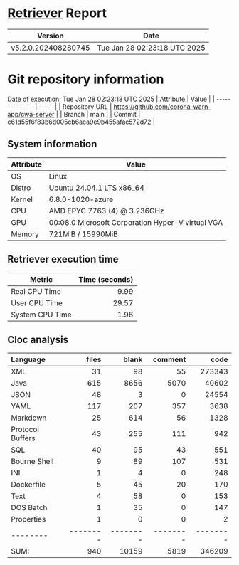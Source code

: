 # [Retriever](https://github.com/PalladioSimulator/Palladio-ReverseEngineering-Retriever) Report
| Version | Date |
| ------- | ---- |
| v5.2.0.202408280745 | Tue Jan 28 02:23:18 UTC 2025 |

# Git repository information
Date of execution: Tue Jan 28 02:23:18 UTC 2025
|    Attribute   | Value |
| -------------- | ----- |
| Repository URL | https://github.com/corona-warn-app/cwa-server |
| Branch         | main |
| Commit         | c61d55f6f83b6d005cb6aca9e9b455afac572d72 |


## System information
| Attribute | Value |
| --------- | ----- |
| OS | Linux  |
| Distro | Ubuntu 24.04.1 LTS x86_64  |
| Kernel | 6.8.0-1020-azure  |
| CPU | AMD EPYC 7763 (4) @ 3.236GHz  |
| GPU | 00:08.0 Microsoft Corporation Hyper-V virtual VGA  |
| Memory | 721MiB / 15990MiB  |

## Retriever execution time
| Metric | Time (seconds) |
| --- | ---: |
| Real CPU Time | 9.99 |
| User CPU Time | 29.57 |
| System CPU Time | 1.96 |
<!--
Explainations:
- __Real CPU Time__: actual time the command has run (can be less than total time spent in user and system mode for multi-threaded processes)
- __User CPU Time__: time the command has spent running in user mode
- __System CPU Time__: time the command has spent running in system or kernel mode
-->

## Cloc analysis

Language|files|blank|comment|code
:-------|-------:|-------:|-------:|-------:
XML|31|98|55|273343
Java|615|8656|5070|40602
JSON|48|3|0|24554
YAML|117|207|357|3638
Markdown|25|614|56|1328
Protocol Buffers|43|255|111|942
SQL|40|95|43|551
Bourne Shell|9|89|107|531
INI|1|4|0|248
Dockerfile|5|45|20|170
Text|4|58|0|153
DOS Batch|1|35|0|147
Properties|1|0|0|2
--------|--------|--------|--------|--------
SUM:|940|10159|5819|346209
